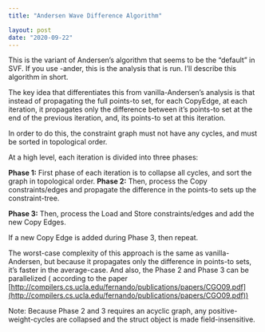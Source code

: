 ```yaml
---
title: "Andersen Wave Difference Algorithm"

layout: post
date: "2020-09-22"
---
```


This is the variant of Andersen’s algorithm that seems to be the “default” in SVF. If you use -ander, this is the analysis that is run. I’ll describe this algorithm in short.

The key idea that differentiates this from vanilla-Andersen’s analysis is that instead of propagating the full points-to set, for each CopyEdge, at each iteration, it propagates only the difference between it’s points-to set at the end of the previous iteration, and, its points-to set at this iteration.

In order to do this, the constraint graph must not have any cycles, and must be sorted in topological order.

At a high level, each iteration is divided into three phases: 

**Phase 1:** First phase of each iteration is to collapse all cycles, and sort the graph in topological order. **Phase 2:** Then, process the Copy constraints/edges and propagate the difference in the points-to sets up the constraint-tree. 

**Phase 3:** Then, process the Load and Store constraints/edges and add the new Copy Edges.

If a new Copy Edge is added during Phase 3, then repeat.

The worst-case complexity of this approach is the same as vanilla-Andersen, but because it propagates only the difference in points-to sets, it’s faster in the average-case. And also, the Phase 2 and Phase 3 can be parallelized ( according to the paper [http://compilers.cs.ucla.edu/fernando/publications/papers/CGO09.pdf](http://compilers.cs.ucla.edu/fernando/publications/papers/CGO09.pdf))

Note: Because Phase 2 and 3 requires an acyclic graph, any positive-weight-cycles are collapsed and the struct object is made field-insensitive.
